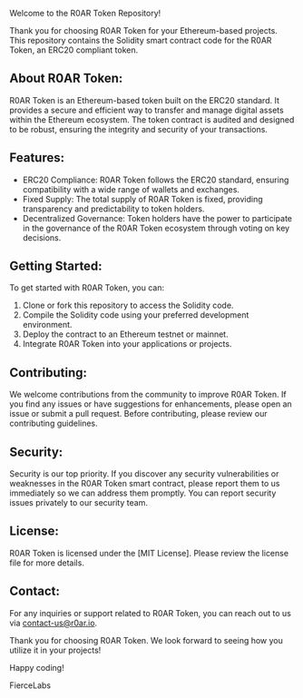 Welcome to the R0AR Token Repository!

Thank you for choosing R0AR Token for your Ethereum-based projects. This repository contains the Solidity smart contract code for the R0AR Token, an ERC20 compliant token.

About R0AR Token:
-------------------
R0AR Token is an Ethereum-based token built on the ERC20 standard. It provides a secure and efficient way to transfer and manage digital assets within the Ethereum ecosystem. The token contract is audited and designed to be robust, ensuring the integrity and security of your transactions.

Features:
---------
- ERC20 Compliance: R0AR Token follows the ERC20 standard, ensuring compatibility with a wide range of wallets and exchanges.
- Fixed Supply: The total supply of R0AR Token is fixed, providing transparency and predictability to token holders.
- Decentralized Governance: Token holders have the power to participate in the governance of the R0AR Token ecosystem through voting on key decisions.

Getting Started:
----------------
To get started with R0AR Token, you can:
1. Clone or fork this repository to access the Solidity code.
2. Compile the Solidity code using your preferred development environment.
3. Deploy the contract to an Ethereum testnet or mainnet.
4. Integrate R0AR Token into your applications or projects.

Contributing:
-------------
We welcome contributions from the community to improve R0AR Token. If you find any issues or have suggestions for enhancements, please open an issue or submit a pull request. Before contributing, please review our contributing guidelines.

Security:
---------
Security is our top priority. If you discover any security vulnerabilities or weaknesses in the R0AR Token smart contract, please report them to us immediately so we can address them promptly. You can report security issues privately to our security team.

License:
--------
R0AR Token is licensed under the [MIT License]. Please review the license file for more details.

Contact:
---------
For any inquiries or support related to R0AR Token, you can reach out to us via contact-us@r0ar.io.

Thank you for choosing R0AR Token. We look forward to seeing how you utilize it in your projects!

Happy coding!

FierceLabs
